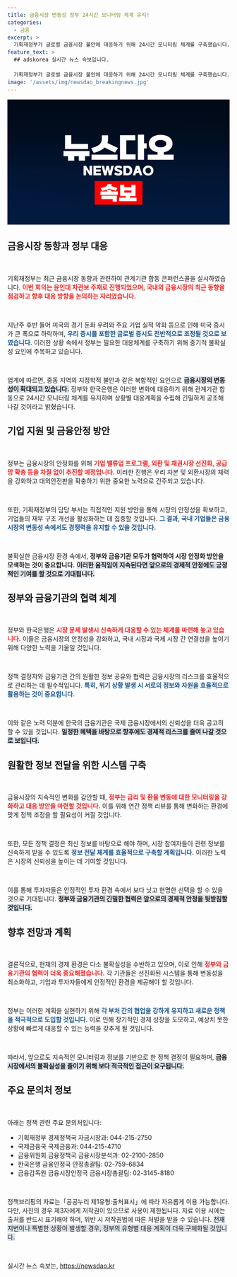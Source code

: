 ```yaml
---
title: 금융시장 변동성 정부 24시간 모니터링 체계 유지!
categories:
  - 금융
excerpt: >
  기획재정부가 글로벌 금융시장 불안에 대응하기 위해 24시간 모니터링 체계를 구축했습니다. 미국 증시 하락과 중동 지정학적 리스크 속에서 우리 경제를 보호할 전략은?
feature_text: >
  ## adskorea 실시간 뉴스 속보입니다.

  기획재정부가 글로벌 금융시장 불안에 대응하기 위해 24시간 모니터링 체계를 구축했습니다. 미국 증시 하락과 중동 지정학적 리스크 속에서 우리 경제를 보호할 전략은?
image: '/assets/img/newsdao_breakingnews.jpg'
---
```


<p><img src="/assets/img/newsdao_breakingnews.jpg" alt="adskorea 속보" /></p>

<h2 data-ke-size="size26">금융시장 동향과 정부 대응</h2>

<p data-ke-size="size16">&nbsp;</p>

<p>기획재정부는 최근 금융시장 동향과 관련하여 관계기관 합동 콘퍼런스콜을 실시하였습니다. <b><span style="color: #ee2323;">이번 회의는 윤인대 차관보 주재로 진행되었으며, 국내외 금융시장의 최근 동향을 점검하고 향후 대응 방향을 논의하는 자리였습니다.</span></b> </p>

<p data-ke-size="size16">&nbsp;</p>

<p>지난주 후반 들어 미국의 경기 둔화 우려와 주요 기업 실적 악화 등으로 인해 미국 증시가 큰 폭으로 하락하며, <b><span style="color: #1a5490;">우리 증시를 포함한 글로벌 증시도 전반적으로 조정될 것으로 보였습니다.</span></b> 이러한 상황 속에서 정부는 필요한 대응체계를 구축하기 위해 중기적 불확실성 요인에 주목하고 있습니다.</p>

<p data-ke-size="size16">&nbsp;</p>

<p>업계에 따르면, 중동 지역의 지정학적 불안과 같은 복합적인 요인으로 <b><span style="background-color: #21538527;">금융시장의 변동성이 확대되고 있습니다.</span></b> 정부와 한국은행은 이러한 변화에 대응하기 위해 관계기관 합동으로 24시간 모니터링 체계를 유지하며 상황별 대응계획을 수립해 긴밀하게 공조해 나갈 것이라고 밝혔습니다.</p>

<h2 data-ke-size="size26">기업 지원 및 금융안정 방안</h2>

<p data-ke-size="size16">&nbsp;</p>

<p>정부는 금융시장의 안정화를 위해 <b><span style="color: #ee2323;">기업 밸류업 프로그램, 외환 및 채권시장 선진화, 공급망 확충 등을 차질 없이 추진할 예정입니다.</span></b> 이러한 진행은 우리 자본 및 외환시장의 체력을 강화하고 대외안전판을 확충하기 위한 중요한 노력으로 간주되고 있습니다.</p>

<p data-ke-size="size16">&nbsp;</p>

<p>또한, 기획재정부의 담당 부서는 직접적인 지원 방안을 통해 시장의 안정성을 확보하고, 기업들의 재무 구조 개선을 활성화하는 데 집중할 것입니다. <b><span style="color: #1a5490;">그 결과, 국내 기업들은 금융시장의 변동성 속에서도 경쟁력을 유지할 수 있을 것입니다.</span></b></p>

<p data-ke-size="size16">&nbsp;</p>

<p>불확실한 금융시장 환경 속에서, <strong>정부와 금융기관 모두가 협력하여 시장 안정화 방안을 모색하는 것이 중요합니다.</strong> <b><span style="background-color: #21538527;">이러한 움직임이 지속된다면 앞으로의 경제적 안정에도 긍정적인 기여를 할 것으로 기대됩니다.</span></b></p>

<h2 data-ke-size="size26">정부와 금융기관의 협력 체계</h2>

<p data-ke-size="size16">&nbsp;</p>

<p>정부와 한국은행은 <b><span style="color: #ee2323;">시장 문제 발생시 신속하게 대응할 수 있는 체계를 마련해 놓고 있습니다.</span></b> 이들은 금융시장의 안정성을 강화하고, 국내 시장과 국제 시장 간 연결성을 높이기 위해 다양한 노력을 기울일 것입니다.</p>

<p data-ke-size="size16">&nbsp;</p>

<p>정책 결정자와 금융기관 간의 원활한 정보 공유와 협력은 금융시장의 리스크를 효율적으로 관리하는 데 필수적입니다. <b><span style="color: #1a5490;">특히, 위기 상황 발생 시 서로의 정보와 자원을 효율적으로 활용하는 것이 중요합니다.</span></b></p>

<p data-ke-size="size16">&nbsp;</p>

<p>이와 같은 노력 덕분에 한국의 금융기관은 국제 금융시장에서의 신뢰성을 더욱 공고히 할 수 있을 것입니다. <b><span style="background-color: #21538527;">일정한 혜택을 바탕으로 향후에도 경제적 리스크를 줄여 나갈 것으로 보입니다.</span></b></p>

<h2 data-ke-size="size26">원활한 정보 전달을 위한 시스템 구축</h2>

<p data-ke-size="size16">&nbsp;</p>

<p>금융시장의 지속적인 변화를 감안할 때, <b><span style="color: #ee2323;">정부는 금리 및 환율 변동에 대한 모니터링을 강화하고 대응 방안을 마련할 것입니다.</span></b> 이를 위해 연간 정책 리뷰를 통해 변화하는 환경에 맞게 정책 조정을 할 필요성이 커질 것입니다.</p>

<p data-ke-size="size16">&nbsp;</p>

<p>또한, 모든 정책 결정은 최신 정보를 바탕으로 해야 하며, 시장 참여자들이 관련 정보를 신속하게 받을 수 있도록 <b><span style="color: #1a5490;">정보 전달 체계를 효율적으로 구축할 계획입니다.</span></b> 이러한 노력은 시장의 신뢰성을 높이는 데 기여할 것입니다.</p>

<p data-ke-size="size16">&nbsp;</p>

<p>이를 통해 투자자들은 안정적인 투자 환경 속에서 보다 낫고 현명한 선택을 할 수 있을 것으로 기대됩니다. <b><span style="background-color: #21538527;">정부와 금융기관의 긴밀한 협력은 앞으로의 경제적 안정을 뒷받침할 것입니다.</span></b></p>

<h2 data-ke-size="size26">향후 전망과 계획</h2>

<p data-ke-size="size16">&nbsp;</p>

<p>결론적으로, 현재의 경제 환경은 다소 불확실성을 수반하고 있으며, 이로 인해 <b><span style="color: #ee2323;">정부와 금융기관의 협력이 더욱 중요해졌습니다.</span></b> 각 기관들은 선진화된 시스템을 통해 변동성을 최소화하고, 기업과 투자자들에게 안정적인 환경을 제공해야 할 것입니다.</p>

<p data-ke-size="size16">&nbsp;</p>

<p>정부는 이러한 계획을 실현하기 위해 <b><span style="color: #1a5490;">각 부처 간의 협업을 강하게 유지하고 새로운 정책을 적극적으로 도입할 것입니다.</span></b> 이로 인해 장기적인 경제 성장을 도모하고, 예상치 못한 상황에 빠르게 대응할 수 있는 능력을 갖추게 될 것입니다.</p>

<p data-ke-size="size16">&nbsp;</p>

<p>따라서, 앞으로도 지속적인 모니터링과 정보를 기반으로 한 정책 결정이 필요하며, <b><span style="background-color: #21538527;">금융시장에서의 불확실성을 줄이기 위해 보다 적극적인 접근이 요구됩니다.</span></b> </p>

<h2 data-ke-size="size26">주요 문의처 정보</h2>

<p data-ke-size="size16">&nbsp;</p>

<p>아래는 정책 관련 주요 문의처입니다:</p>

<ul>
<li>기획재정부 경제정책국 자금시장과: 044-215-2750</li>
<li>국제금융국 국제금융과: 044-215-4710</li>
<li>금융위원회 금융정책국 금융시장분석과: 02-2100-2850</li>
<li>한국은행 금융안정국 안정총괄팀: 02-759-6834</li>
<li>금융감독원 금융시장안정국 금융시장총괄팀: 02-3145-8180</li>
</ul>

<p data-ke-size="size16">&nbsp;</p>

<p>정책브리핑의 자료는「공공누리 제1유형:출처표시」에 따라 자유롭게 이용 가능합니다. 다만, 사진의 경우 제3자에게 저작권이 있으므로 사용이 제한됩니다. 자료 이용 시에는 출처를 반드시 표기해야 하며, 위반 시 저작권법에 따른 처벌을 받을 수 있습니다. <span style="background-color: #21538527;">천재지변이나 특별한 상황이 발생할 경우, 정부의 유형별 대응 계획이 더욱 구체화될 것입니다.</span>  <p data-ke-size="size16">&nbsp;</p></p>
실시간 뉴스 속보는, <a href="https://newsdao.kr" rel="dofollow">https://newsdao.kr</a>


